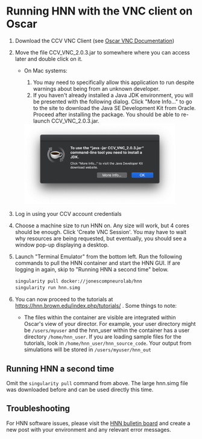 # Running HNN with the VNC client on Oscar

1. Download the CCV VNC Client (see [Oscar VNC Documentation](https://docs.ccv.brown.edu/oscar/connecting-to-oscar/vnc))
2. Move the file CCV_VNC_2.0.3.jar to somewhere where you can access later and double click on it.

   * On Mac systems:

      1. You may need to specifically allow this application to run despite warnings about being from an unknown developer.
      2. If you haven't already installed a Java JDK environment, you will be presented with the following dialog. Click "More Info..." to go to the site to download the Java SE Development Kit from Oracle. Proceed after installing the package. You should be able to re-launch CCV_VNC_2.0.3.jar.

      <img src="install_pngs/jdk.png" width="400" />

3. Log in using your CCV account credentials
4. Choose a machine size to run HNN on. Any size will work, but 4 cores should be enough. Click 'Create VNC Session'. You may have to wait why resources are being requested, but eventually, you should see a window pop-up displaying a desktop.
5. Launch "Terminal Emulator" from the bottom left. Run the following commands to pull the HNN container and start the HNN GUI. If are logging in again, skip to "Running HNN a second time" below.

   ```bash
   singularity pull docker://jonescompneurolab/hnn
   singularity run hnn.simg
   ```

6. You can now proceed to the tutorials at https://hnn.brown.edu/index.php/tutorials/ . Some things to note:

   * The files within the container are visible are integrated within Oscar's view of your director. For example, your user directory might be `/users/myuser` and the hnn_user within the container has a user directory `/home/hnn_user`. If you are loading sample files for the tutorials, look in `/home/hnn_user/hnn_source_code`. Your output from simulations will be stored in `/users/myuser/hnn_out`

## Running HNN a second time

Omit the `singularity pull` command from above. The large hnn.simg file was downloaded before and can be used directly this time.

## Troubleshooting

For HNN software issues, please visit the [HNN bulletin board](https://www.neuron.yale.edu/phpBB/viewforum.php?f=46) and create a new post with your environment and any relevant error messages.
